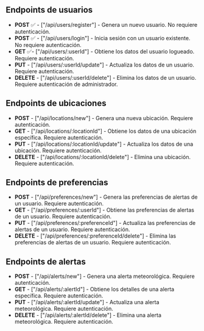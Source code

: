 ## Endpoints de usuarios

-   **POST** ✅ - ["/api/users/register"] - Genera un nuevo usuario. No requiere autenticación.
-   **POST** ✅ - ["/api/users/login"] - Inicia sesión con un usuario existente. No requiere autenticación.
-   **GET** ✅- ["/api/users/:userId"] - Obtiene los datos del usuario logueado. Requiere autenticación.
-   **PUT** - ["/api/users/:userId/update"] - Actualiza los datos de un usuario. Requiere autenticación.
-   **DELETE** - ["/api/users/:userId/delete"] - Elimina los datos de un usuario. Requiere autenticación de administrador.

## Endpoints de ubicaciones

-   **POST** - ["/api/locations/new"] - Genera una nueva ubicación. Requiere autenticación.
-   **GET** - ["/api/locations/:locationId"] - Obtiene los datos de una ubicación específica. Requiere autenticación.
-   **PUT** - ["/api/locations/:locationId/update"] - Actualiza los datos de una ubicación. Requiere autenticación.
-   **DELETE** - ["/api/locations/:locationId/delete"] - Elimina una ubicación. Requiere autenticación.

## Endpoints de preferencias

-   **POST** - ["/api/preferences/new"] - Genera las preferencias de alertas de un usuario. Requiere autenticación.
-   **GET** - ["/api/preferences/:userId"] - Obtiene las preferencias de alertas de un usuario. Requiere autenticación.
-   **PUT** - ["/api/preferences/:preferenceId"] - Actualiza las preferencias de alertas de un usuario. Requiere autenticación.
-   **DELETE** - ["/api/preferences/:preferenceId/delete"] - Elimina las preferencias de alertas de un usuario. Requiere autenticación.

## Endpoints de alertas

-   **POST** - ["/api/alerts/new"] - Genera una alerta meteorológica. Requiere autenticación.
-   **GET** - ["/api/alerts/:alertId"] - Obtiene los detalles de una alerta específica. Requiere autenticación.
-   **PUT** - ["/api/alerts/:alertId/update"] - Actualiza una alerta meteorológica. Requiere autenticación.
-   **DELETE** - ["/api/alerts/:alertId/delete"] - Elimina una alerta meteorológica. Requiere autenticación.
